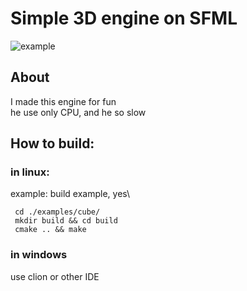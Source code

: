 # Simple 3D engine on SFML
![example](./gif/rotate-cube.gif)

## About
 I made this engine for fun\
 he use only CPU, and he so slow

## How to build:
 ### in linux:
 example: build example, yes\
```
 cd ./examples/cube/  
 mkdir build && cd build  
 cmake .. && make  
```
 ### in windows
 use clion or other IDE
